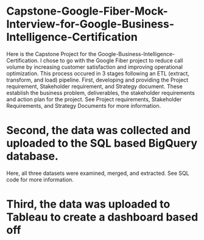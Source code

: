 # Capstone-Google-Fiber-Mock-Interview-for-Google-Business-Intelligence-Certification
  Here is the Capstone Project for the Google-Business-Intelligence-Certification.
  I chose to go with the Google Fiber project to reduce call volume by increasing customer satisfaction and improving operational optimization.
  This process occured in 3 stages following an ETL (extract, transform, and load) pipeline. 
  First, developing and providing the Project requirement, Stakeholder requirement, and Strategy document. 
    These establish the business problem, deliverables, the stakeholder requirements and action plan for the project.
    See Project requirements, Stakeholder Requirements, and Strategy Documents for more information. 

 # Second, the data was collected and uploaded to the SQL based BigQuery database. 
   Here, all three datasets were examined, merged, and extracted.
   See SQL code for more information.
  
# Third, the data was uploaded to Tableau to create a dashboard based off 

